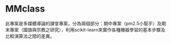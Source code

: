 MMclass
=====
此專案是多媒體導論的課堂專案，分為兩個部分：期中專案（pm2.5小幫手）及期末專案（國旗與宗教之研究），利用scikit-learn來實作各種機器學習的基本步驟及比較演算法之間的差異。
